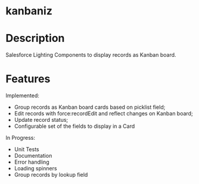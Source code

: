 # kanbaniz

# Description

Salesforce Lighting Components to display records as Kanban board.

# Features

Implemented:
 - Group records as Kanban board cards based on picklist field;
 - Edit records with force:recordEdit and reflect changes on Kanban board;
 - Update record status;
 - Configurable set of the fields to display in a Card

In Progress:
 - Unit Tests
 - Documentation
 - Error handling
 - Loading spinners
 - Group records by lookup field
